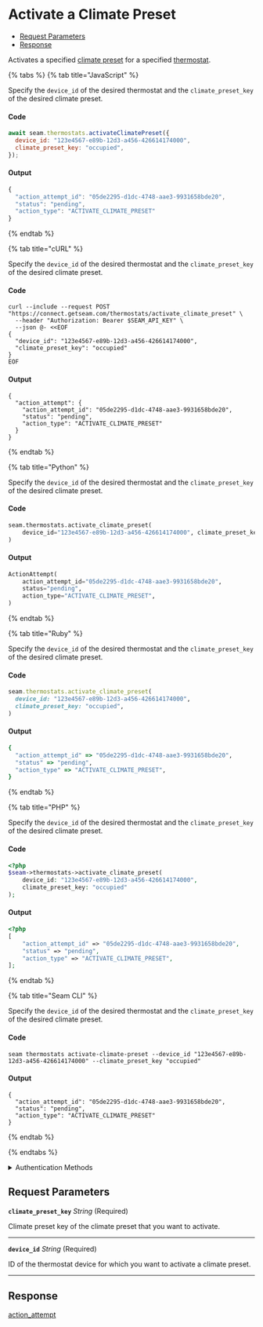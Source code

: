 # Activate a Climate Preset

- [Request Parameters](#request-parameters)
- [Response](#response)

Activates a specified [climate preset](../../capability-guides/thermostats/creating-and-managing-climate-presets/README.md) for a specified [thermostat](https://docs.seam.co/latest/capability-guides/thermostats).


{% tabs %}
{% tab title="JavaScript" %}

Specify the `device_id` of the desired thermostat and the `climate_preset_key` of the desired climate preset.

#### Code

```javascript
await seam.thermostats.activateClimatePreset({
  device_id: "123e4567-e89b-12d3-a456-426614174000",
  climate_preset_key: "occupied",
});
```

#### Output

```javascript
{
  "action_attempt_id": "05de2295-d1dc-4748-aae3-9931658bde20",
  "status": "pending",
  "action_type": "ACTIVATE_CLIMATE_PRESET"
}
```
{% endtab %}

{% tab title="cURL" %}

Specify the `device_id` of the desired thermostat and the `climate_preset_key` of the desired climate preset.

#### Code

```curl
curl --include --request POST "https://connect.getseam.com/thermostats/activate_climate_preset" \
  --header "Authorization: Bearer $SEAM_API_KEY" \
  --json @- <<EOF
{
  "device_id": "123e4567-e89b-12d3-a456-426614174000",
  "climate_preset_key": "occupied"
}
EOF
```

#### Output

```curl
{
  "action_attempt": {
    "action_attempt_id": "05de2295-d1dc-4748-aae3-9931658bde20",
    "status": "pending",
    "action_type": "ACTIVATE_CLIMATE_PRESET"
  }
}
```
{% endtab %}

{% tab title="Python" %}

Specify the `device_id` of the desired thermostat and the `climate_preset_key` of the desired climate preset.

#### Code

```python
seam.thermostats.activate_climate_preset(
    device_id="123e4567-e89b-12d3-a456-426614174000", climate_preset_key="occupied"
)
```

#### Output

```python
ActionAttempt(
    action_attempt_id="05de2295-d1dc-4748-aae3-9931658bde20",
    status="pending",
    action_type="ACTIVATE_CLIMATE_PRESET",
)
```
{% endtab %}

{% tab title="Ruby" %}

Specify the `device_id` of the desired thermostat and the `climate_preset_key` of the desired climate preset.

#### Code

```ruby
seam.thermostats.activate_climate_preset(
  device_id: "123e4567-e89b-12d3-a456-426614174000",
  climate_preset_key: "occupied",
)
```

#### Output

```ruby
{
  "action_attempt_id" => "05de2295-d1dc-4748-aae3-9931658bde20",
  "status" => "pending",
  "action_type" => "ACTIVATE_CLIMATE_PRESET",
}
```
{% endtab %}

{% tab title="PHP" %}

Specify the `device_id` of the desired thermostat and the `climate_preset_key` of the desired climate preset.

#### Code

```php
<?php
$seam->thermostats->activate_climate_preset(
    device_id: "123e4567-e89b-12d3-a456-426614174000",
    climate_preset_key: "occupied"
);
```

#### Output

```php
<?php
[
    "action_attempt_id" => "05de2295-d1dc-4748-aae3-9931658bde20",
    "status" => "pending",
    "action_type" => "ACTIVATE_CLIMATE_PRESET",
];
```
{% endtab %}

{% tab title="Seam CLI" %}

Specify the `device_id` of the desired thermostat and the `climate_preset_key` of the desired climate preset.

#### Code

```seam_cli
seam thermostats activate-climate-preset --device_id "123e4567-e89b-12d3-a456-426614174000" --climate_preset_key "occupied"
```

#### Output

```seam_cli
{
  "action_attempt_id": "05de2295-d1dc-4748-aae3-9931658bde20",
  "status": "pending",
  "action_type": "ACTIVATE_CLIMATE_PRESET"
}
```
{% endtab %}

{% endtabs %}


<details>

<summary>Authentication Methods</summary>

- API key
- Personal access token
  <br>Must also include the `seam-workspace` header in the request.

To learn more, see [Authentication](https://docs.seam.co/latest/api/authentication).
</details>

## Request Parameters

**`climate_preset_key`** *String* (Required)

Climate preset key of the climate preset that you want to activate.

---

**`device_id`** *String* (Required)

ID of the thermostat device for which you want to activate a climate preset.

---


## Response

[action\_attempt](./)

